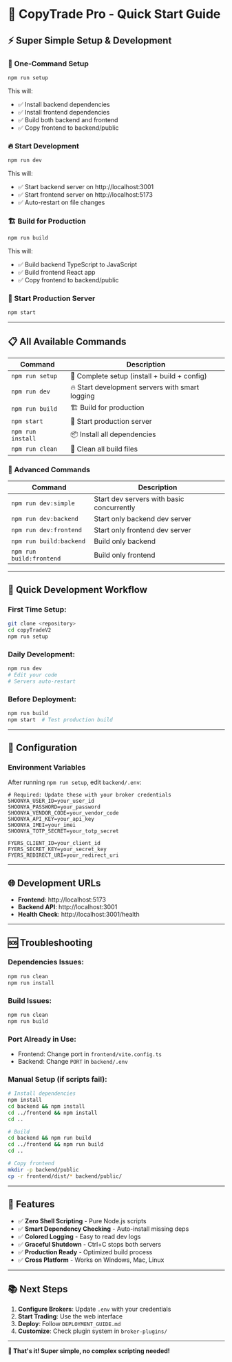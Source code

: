 # 🚀 CopyTrade Pro - Quick Start Guide

## ⚡ Super Simple Setup & Development

### 🎯 One-Command Setup
```bash
npm run setup
```
This will:
- ✅ Install backend dependencies
- ✅ Install frontend dependencies
- ✅ Build both backend and frontend
- ✅ Copy frontend to backend/public

### 🔥 Start Development
```bash
npm run dev
```
This will:
- ✅ Start backend server on http://localhost:3001
- ✅ Start frontend server on http://localhost:5173
- ✅ Auto-restart on file changes

### 🏗️ Build for Production
```bash
npm run build
```
This will:
- ✅ Build backend TypeScript to JavaScript
- ✅ Build frontend React app
- ✅ Copy frontend to backend/public

### 🚀 Start Production Server
```bash
npm start
```

---

## 📋 All Available Commands

| Command | Description |
|---------|-------------|
| `npm run setup` | 🎯 Complete setup (install + build + config) |
| `npm run dev` | 🔥 Start development servers with smart logging |
| `npm run build` | 🏗️ Build for production |
| `npm start` | 🚀 Start production server |
| `npm run install` | 📦 Install all dependencies |
| `npm run clean` | 🧹 Clean all build files |

### 🔧 Advanced Commands

| Command | Description |
|---------|-------------|
| `npm run dev:simple` | Start dev servers with basic concurrently |
| `npm run dev:backend` | Start only backend dev server |
| `npm run dev:frontend` | Start only frontend dev server |
| `npm run build:backend` | Build only backend |
| `npm run build:frontend` | Build only frontend |

---

## 🎯 Quick Development Workflow

### First Time Setup:
```bash
git clone <repository>
cd copyTradeV2
npm run setup
```

### Daily Development:
```bash
npm run dev
# Edit your code
# Servers auto-restart
```

### Before Deployment:
```bash
npm run build
npm start  # Test production build
```

---

## 🔧 Configuration

### Environment Variables
After running `npm run setup`, edit `backend/.env`:

```env
# Required: Update these with your broker credentials
SHOONYA_USER_ID=your_user_id
SHOONYA_PASSWORD=your_password
SHOONYA_VENDOR_CODE=your_vendor_code
SHOONYA_API_KEY=your_api_key
SHOONYA_IMEI=your_imei
SHOONYA_TOTP_SECRET=your_totp_secret

FYERS_CLIENT_ID=your_client_id
FYERS_SECRET_KEY=your_secret_key
FYERS_REDIRECT_URI=your_redirect_uri
```

---

## 🌐 Development URLs

- **Frontend**: http://localhost:5173
- **Backend API**: http://localhost:3001
- **Health Check**: http://localhost:3001/health

---

## 🆘 Troubleshooting

### Dependencies Issues:
```bash
npm run clean
npm run install
```

### Build Issues:
```bash
npm run clean
npm run build
```

### Port Already in Use:
- Frontend: Change port in `frontend/vite.config.ts`
- Backend: Change `PORT` in `backend/.env`

### Manual Setup (if scripts fail):
```bash
# Install dependencies
npm install
cd backend && npm install
cd ../frontend && npm install
cd ..

# Build
cd backend && npm run build
cd ../frontend && npm run build
cd ..

# Copy frontend
mkdir -p backend/public
cp -r frontend/dist/* backend/public/
```

---

## 🎉 Features

- ✅ **Zero Shell Scripting** - Pure Node.js scripts
- ✅ **Smart Dependency Checking** - Auto-install missing deps
- ✅ **Colored Logging** - Easy to read dev logs
- ✅ **Graceful Shutdown** - Ctrl+C stops both servers
- ✅ **Production Ready** - Optimized build process
- ✅ **Cross Platform** - Works on Windows, Mac, Linux

---

## 📚 Next Steps

1. **Configure Brokers**: Update `.env` with your credentials
2. **Start Trading**: Use the web interface
3. **Deploy**: Follow `DEPLOYMENT_GUIDE.md`
4. **Customize**: Check plugin system in `broker-plugins/`

---

**🎯 That's it! Super simple, no complex scripting needed!**
